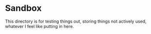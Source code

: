 # Sandbox

This directory is for testing things out, storing things not actively used, whatever I feel like putting in here.
